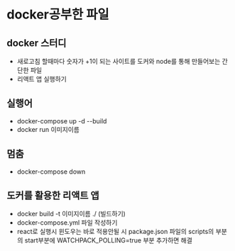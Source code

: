 # docker공부한 파일
## docker 스터디 
- 새로고침 할때마다 숫자가 +1이 되는 사이트를 도커와 node를 통해 만들어보는 간단한 파일 
- 리액트 앱 실행하기
## 실행어 
- docker-compose up -d --build 
- docker run 이미지이름
## 멈춤 
- docker-compose down
## 도커를 활용한 리액트 앱
- docker build -t 이미지이름 ./ (빌드하기)
- docker-compose.yml 파일 작성하기
- react로 실행시 윈도우는 바로 적용안될 시 package.json 파일의 scripts의 부분의 start부분에 WATCHPACK_POLLING=true 부분 추가하면 해결
